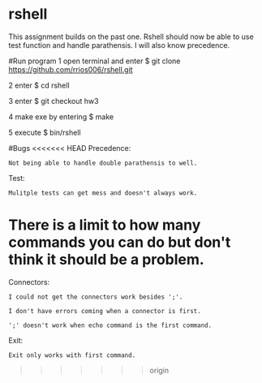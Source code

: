 # rshell

This assignment builds on the past one. Rshell should now be able to use test function and handle parathensis. I will also know precedence.

#Run program
1 open terminal and enter  $ git clone https://github.com/rrios006/rshell.git

2 enter $ cd rshell

3 enter $ git checkout hw3

4 make exe by entering  $ make 

5 execute $ bin/rshell

#Bugs
<<<<<<< HEAD
Precedence:

	Not being able to handle double parathensis to well.

Test:
	
	Mulitple tests can get mess and doesn't always work.
	
There is a limit to how many commands you can do but don't think it should be a problem.	
=======
Connectors:

	I could not get the connectors work besides ';'.

	I don't have errors coming when a connector is first.

	';' doesn't work when echo command is the first command.

Exit:

	Exit only works with first command.
>>>>>>> origin
